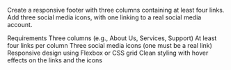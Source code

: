 Create a responsive footer with three columns containing at least four links. Add three social media icons, with one linking to a real social media account.

Requirements
Three columns (e.g., About Us, Services, Support)
At least four links per column
Three social media icons (one must be a real link)
Responsive design using Flexbox or CSS grid
Clean styling with hover effects on the links and the icons



